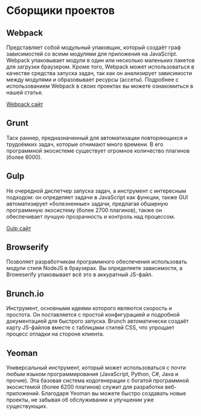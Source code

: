 # Сборщики проектов


## Webpack 

Представляет собой модульный упаковщик, который создаёт граф зависимостей со всеми модулями для приложения на JavaScript. Webpack упаковывает модули в один или несколько маленьких пакетов для загрузки браузером. Кроме того, Webpack может использоваться в качестве средства запуска задач, так как он анализирует зависимости между модулями и образовывает ресурсы (ассеты). Подробнее с использованием Webpack в своих проектах вы можете ознакомиться в нашей статье.

<a href="https://webpack.js.org/" target="_blank">Webpack сайт</a>

## Grunt

Таск раннер, предназначенный для автоматизации повторяющихся и трудоёмких задач, которые отнимают много времени. В его программной экосистеме существует огромное количество плагинов (более 6000).

## Gulp

Не очередной диспетчер запуска задач, а инструмент с интересным подходом: он определяет задачи в JavaScript как функции, также GUl автоматизирует «болезненные» задачи, предлагая обширную программную экосистему (более 2700 плагинов), также он обеспечивает лучшую прозрачность и контроль над процессом.

<a href="https://gulpjs.com/" target="_blank">Gulp сайт</a>

## Browserify 

Позволяет разработчикам программного обеспечения использовать модули стиля NodeJS в браузерах. Вы определяете зависимости, а Broweserify упаковывает всё это в аккуратный JS-файл.

## Brunch.io

Инструмент, основными идеями которого являются скорость и простота. Он поставляется с простой конфигурацией и подробной документацией для быстрого запуска. Brunch автоматически создаёт карту JS-файлов вместе с таблицами стилей CSS, что упрощает процесс отладки на стороне клиента.

## Yeoman
Универсальный инструмент, который может использоваться с почти любым языком программирования (JavaScript, Python, C#, Java и прочие). Эта базовая система кодогенерации с богатой программной экосистемой (более 6200 плагинов) служит для разработки веб-приложений. Благодаря Yeoman вы можете быстро создавать новые проекты, не забывая об обслуживании и улучшении уже существующих.